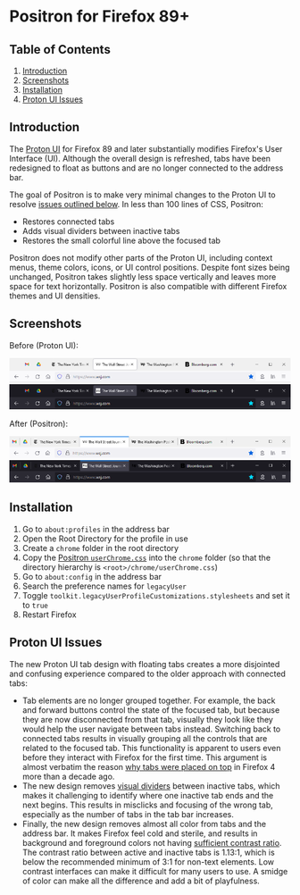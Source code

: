 # Positron for Firefox 89+

## Table of Contents

1. [Introduction](#Introduction)
2. [Screenshots](#Screenshots)
3. [Installation](#Installation)
4. [Proton UI Issues](#Proton-UI-Issues)

## Introduction

The [Proton UI](https://wiki.mozilla.org/Firefox/Proton) for Firefox 89 and
later substantially modifies Firefox's User Interface (UI). Although the overall
design is refreshed, tabs have been redesigned to float as buttons and are no
longer connected to the address bar.

The goal of Positron is to make very minimal changes to the Proton UI to resolve
[issues outlined below](#Proton-UI-Issues). In less than 100 lines of CSS,
Positron:

* Restores connected tabs
* Adds visual dividers between inactive tabs
* Restores the small colorful line above the focused tab

Positron does not modify other parts of the Proton UI, including context menus,
theme colors, icons, or UI control positions. Despite font sizes being unchanged,
Positron takes slightly less space vertically and leaves more space for text
horizontally. Positron is also compatible with different Firefox themes and UI
densities.

## Screenshots

Before (Proton UI):

![Proton UI Light](img/proton-light.png)
![Proton UI Dark](img/proton-dark.png)

After (Positron):

![Positron Light](img/positron-light.png)
![Positron Dark](img/positron-dark.png)

## Installation

1. Go to `about:profiles` in the address bar
2. Open the Root Directory for the profile in use
3. Create a `chrome` folder in the root directory
4. Copy the [Positron `userChrome.css`](userChrome.css) into the `chrome` folder
(so that the directory hierarchy is `<root>/chrome/userChrome.css`)
5. Go to `about:config` in the address bar
6. Search the preference names for `legacyUser`
7. Toggle `toolkit.legacyUserProfileCustomizations.stylesheets` and set it to
`true`
8. Restart Firefox

## Proton UI Issues

The new Proton UI tab design with floating tabs creates a more disjointed and
confusing experience compared to the older approach with connected tabs:

* Tab elements are no longer grouped together. For example, the back and forward
buttons control the state of the focused tab, but because they are now
disconnected from that tab, visually they look like they would help the user
navigate between tabs instead. Switching back to connected tabs results in
visually grouping all the controls that are related to the focused tab. This
functionality is apparent to users even before they interact with Firefox for
the first time. This argument is almost verbatim the reason
[why tabs were placed on top](https://www.youtube.com/watch?v=HmgtW2Iw-kE)
in Firefox 4 more than a decade ago.
* The new design removes [visual dividers](https://blog.tubikstudio.com/visual-dividers-user-interface/)
between inactive tabs, which makes it challenging to identify where one inactive
tab ends and the next begins. This results in misclicks and focusing of the
wrong tab, especially as the number of tabs in the tab bar increases.
* Finally, the new design removes almost all color from tabs and the address bar.
It makes Firefox feel cold and sterile, and results in background and foreground
colors not having [sufficient contrast ratio](https://www.w3.org/TR/WCAG21/#non-text-contrast).
The contrast ratio between active and inactive tabs is 1.13:1, which is below
the recommended minimum of 3:1 for non-text elements. Low contrast interfaces
can make it difficult for many users to use. A smidge of color can make all the
difference and add a bit of playfulness.
